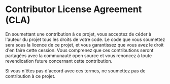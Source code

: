 # Contributor License Agreement (CLA)

En soumettant une contribution à ce projet, vous acceptez de céder à l'auteur du projet tous les droits de votre code. Le code que vous soumettez sera sous la licence de ce projet, et vous garantissez que vous avez le droit d'en faire cette cession. Vous comprenez que ces contributions seront partagées avec la communauté open source et vous renoncez à toute revendication future concernant cette contribution.

Si vous n'êtes pas d'accord avec ces termes, ne soumettez pas de contribution à ce projet.
